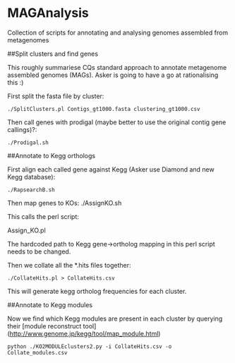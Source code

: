 # MAGAnalysis
Collection of scripts for annotating and analysing genomes assembled from metagenomes

##Split clusters and find genes

This roughly summariese CQs standard approach to annotate metagenome assembled genomes (MAGs). Asker is going to have a go at rationalising this :)

First split the fasta file by cluster:

    ./SplitClusters.pl Contigs_gt1000.fasta clustering_gt1000.csv 

Then call genes with prodigal (maybe better to use the original contig gene callings)?:

    ./Prodigal.sh

##Annotate to Kegg orthologs

First align each called gene against Kegg (Asker use Diamond and new Kegg database):

    ./RapsearchB.sh

Then map genes to KOs:
    ./AssignKO.sh

This calls the perl script:

Assign_KO.pl

The hardcoded path to Kegg gene->ortholog mapping in this perl script needs to be changed.

Then we collate all the *.hits files together:

    ./CollateHits.pl > CollateHits.csv

This will generate kegg ortholog frequencies for each cluster.

##Annotate to Kegg modules

Now we find which Kegg modules are present in each cluster by querying their [module reconstruct tool] (http://www.genome.jp/kegg/tool/map_module.html)

    python ./KO2MODULEclusters2.py -i CollateHits.csv -o Collate_modules.csv 


